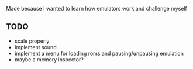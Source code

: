 Made because I wanted to learn how emulators work and challenge myself

## TODO
- scale properly
- implement sound
- implement a menu for loading roms and pausing/unpausing emulation
- maybe a memory inspector?

